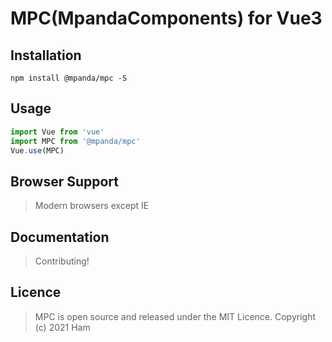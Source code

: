 # MPC(MpandaComponents) for Vue3

## Installation
```
npm install @mpanda/mpc -S
```
## Usage
```js
import Vue from 'vue'
import MPC from '@mpanda/mpc' 
Vue.use(MPC)
```
## Browser Support
> Modern browsers except IE

## Documentation
> Contributing!
## Licence
> MPC is open source and released under the MIT Licence.
> Copyright (c) 2021 Ham